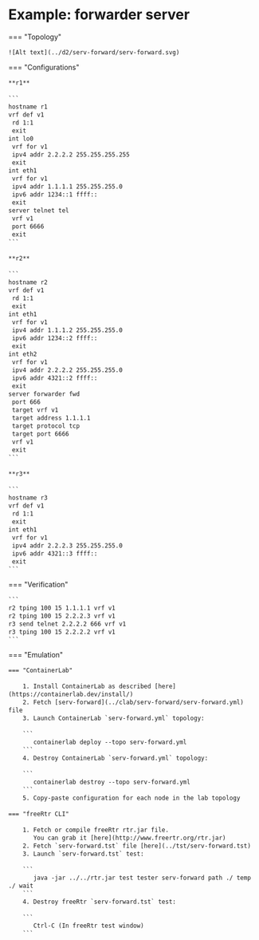 # Example: forwarder server

=== "Topology"

    ![Alt text](../d2/serv-forward/serv-forward.svg)

=== "Configurations"

    **r1**

    ```
    hostname r1
    vrf def v1
     rd 1:1
     exit
    int lo0
     vrf for v1
     ipv4 addr 2.2.2.2 255.255.255.255
     exit
    int eth1
     vrf for v1
     ipv4 addr 1.1.1.1 255.255.255.0
     ipv6 addr 1234::1 ffff::
     exit
    server telnet tel
     vrf v1
     port 6666
     exit
    ```

    **r2**

    ```
    hostname r2
    vrf def v1
     rd 1:1
     exit
    int eth1
     vrf for v1
     ipv4 addr 1.1.1.2 255.255.255.0
     ipv6 addr 1234::2 ffff::
     exit
    int eth2
     vrf for v1
     ipv4 addr 2.2.2.2 255.255.255.0
     ipv6 addr 4321::2 ffff::
     exit
    server forwarder fwd
     port 666
     target vrf v1
     target address 1.1.1.1
     target protocol tcp
     target port 6666
     vrf v1
     exit
    ```

    **r3**

    ```
    hostname r3
    vrf def v1
     rd 1:1
     exit
    int eth1
     vrf for v1
     ipv4 addr 2.2.2.3 255.255.255.0
     ipv6 addr 4321::3 ffff::
     exit
    ```

=== "Verification"

    ```
    r2 tping 100 15 1.1.1.1 vrf v1
    r2 tping 100 15 2.2.2.3 vrf v1
    r3 send telnet 2.2.2.2 666 vrf v1
    r3 tping 100 15 2.2.2.2 vrf v1
    ```

=== "Emulation"

    === "ContainerLab"

        1. Install ContainerLab as described [here](https://containerlab.dev/install/)  
        2. Fetch [serv-forward](../clab/serv-forward/serv-forward.yml) file  
        3. Launch ContainerLab `serv-forward.yml` topology:  

        ```
           containerlab deploy --topo serv-forward.yml  
        ```
        4. Destroy ContainerLab `serv-forward.yml` topology:  

        ```
           containerlab destroy --topo serv-forward.yml  
        ```
        5. Copy-paste configuration for each node in the lab topology

    === "freeRtr CLI"

        1. Fetch or compile freeRtr rtr.jar file.  
           You can grab it [here](http://www.freertr.org/rtr.jar)  
        2. Fetch `serv-forward.tst` file [here](../tst/serv-forward.tst)  
        3. Launch `serv-forward.tst` test:  

        ```
           java -jar ../../rtr.jar test tester serv-forward path ./ temp ./ wait
        ```
        4. Destroy freeRtr `serv-forward.tst` test:  

        ```
           Ctrl-C (In freeRtr test window)
        ```

